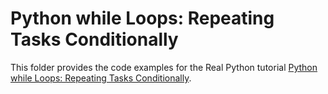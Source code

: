 # Python while Loops: Repeating Tasks Conditionally

This folder provides the code examples for the Real Python tutorial [Python while Loops: Repeating Tasks Conditionally](https://realpython.com/python-while-loop/).
